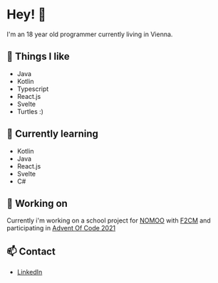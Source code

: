 # Hey! :wave: 

I'm an 18 year old programmer currently living in Vienna. 

## :turtle: Things I like

- Java
- Kotlin
- Typescript
- React.js
- Svelte
- Turtles :)

## :blue_book: Currently learning

- Kotlin
- Java
- React.js
- Svelte
- C# 

## :rocket: Working on

Currently i'm working on a school project for [NOMOO](https://nomoo.at/) with [F2CM](https://f2cm.skyrocket.at/) and participating in [Advent Of Code 2021](https://adventofcode.com/)

## :mailbox: Contact
  
  - [LinkedIn](https://www.linkedin.com/in/christoph-kainz-4b37271ba/)

